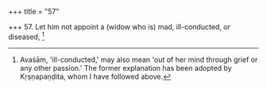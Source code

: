+++
title = "57"

+++
57. Let him not appoint a (widow who is) mad, ill-conducted, or diseased, [^41] 


[^41]:  Avaśām, 'ill-conducted,' may also mean 'out of her mind through grief or any other passion.' The former explanation has been adopted by Kṛṣṇapaṇḍita, whom I have followed above.
